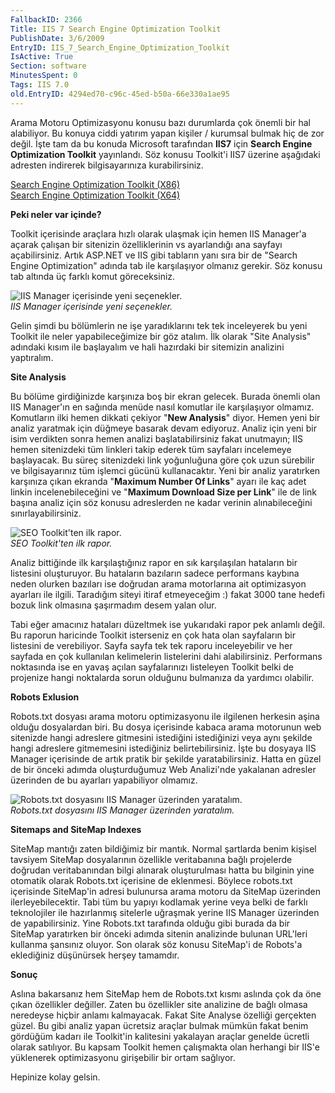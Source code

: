 ```yaml
---
FallbackID: 2366
Title: IIS 7 Search Engine Optimization Toolkit
PublishDate: 3/6/2009
EntryID: IIS_7_Search_Engine_Optimization_Toolkit
IsActive: True
Section: software
MinutesSpent: 0
Tags: IIS 7.0
old.EntryID: 4294ed70-c96c-45ed-b50a-66e330a1ae95
---
```

Arama Motoru Optimizasyonu konusu bazı durumlarda çok önemli bir hal
alabiliyor. Bu konuya ciddi yatırım yapan kişiler / kurumsal bulmak hiç
de zor değil. İşte tam da bu konuda Microsoft tarafından **IIS7** için
**Search Engine Optimization Toolkit** yayınlandı. Söz konusu Toolkit'i
IIS7 üzerine aşağıdaki adresten indirerek bilgisayarınıza
kurabilirsiniz.

[Search Engine Optimization Toolkit
(X86)](http://go.microsoft.com/?linkid=9668966)\
 [Search Engine Optimization Toolkit
(X64)](http://go.microsoft.com/?linkid=9668967)

**Peki neler var içinde?**

Toolkit içerisinde araçlara hızlı olarak ulaşmak için hemen IIS
Manager'a açarak çalışan bir sitenizin özelliklerinin vs ayarlandığı ana
sayfayı açabilirsiniz. Artık ASP.NET ve IIS gibi tabların yanı sıra bir
de "Search Engine Optimization" adında tab ile karşılaşıyor olmanız
gerekir. Söz konusu tab altında üç farklı komut göreceksiniz.

![IIS Manager içerisinde yeni
seçenekler.](media/IIS_7_Search_Engine_Optimization_Toolkit/03062009_1.jpg)\
*IIS Manager içerisinde yeni seçenekler.*

Gelin şimdi bu bölümlerin ne işe yaradıklarını tek tek inceleyerek bu
yeni Toolkit ile neler yapabileceğimize bir göz atalım. İlk olarak "Site
Analysis" adındaki kısım ile başlayalım ve hali hazırdaki bir sitemizin
analizini yaptıralım.

**Site Analysis**

Bu bölüme girdiğinizde karşınıza boş bir ekran gelecek. Burada önemli
olan IIS Manager'ın en sağında menüde nasıl komutlar ile karşılaşıyor
olmamız. Komutların ilki hemen dikkati çekiyor "**New Analysis**" diyor.
Hemen yeni bir analiz yaratmak için düğmeye basarak devam ediyoruz.
Analiz için yeni bir isim verdikten sonra hemen analizi
başlatabilirsiniz fakat unutmayın; IIS hemen sitenizdeki tüm linkleri
takip ederek tüm sayfaları incelemeye başlayacak. Bu süreç sitenizdeki
link yoğunluğuna göre çok uzun sürebilir ve bilgisayarınız tüm işlemci
gücünü kullanacaktır. Yeni bir analiz yaratırken karşınıza çıkan ekranda
"**Maximum Number Of Links**" ayarı ile kaç adet linkin
incelenebileceğini ve "**Maximum Download Size per Link**" ile de link
başına analiz için söz konusu adreslerden ne kadar verinin
alınabileceğini sınırlayabilirsiniz.

![SEO Toolkit'ten ilk
rapor.](media/IIS_7_Search_Engine_Optimization_Toolkit/03062009_2.gif)\
*SEO Toolkit'ten ilk rapor.*

Analiz bittiğinde ilk karşılaştığınız rapor en sık karşılaşılan
hataların bir listesini oluşturuyor. Bu hataların bazıların sadece
performans kaybına neden olurken bazıları ise doğrudan arama motorlarına
ait optimizasyon ayarları ile ilgili. Taradığım siteyi itiraf
etmeyeceğim :) fakat 3000 tane hedefi bozuk link olmasına şaşırmadım
desem yalan olur.

Tabi eğer amacınız hataları düzeltmek ise yukarıdaki rapor pek anlamlı
değil. Bu raporun haricinde Toolkit isterseniz en çok hata olan
sayfaların bir listesini de verebiliyor. Sayfa sayfa tek tek raporu
inceleyebilir ve her sayfada en çok kullanılan kelimelerin listelerini
dahi alabilirsiniz. Performans noktasında ise en yavaş açılan
sayfalarınızı listeleyen Toolkit belki de projenize hangi noktalarda
sorun olduğunu bulmanıza da yardımcı olabilir.

**Robots Exlusion**

Robots.txt dosyası arama motoru optimizasyonu ile ilgilenen herkesin
aşina olduğu dosyalardan biri. Bu dosya içerisinde kabaca arama
motorunun web sitenizde hangi adreslere gitmesini istediğini
istediğinizi veya aynı şekilde hangi adreslere gitmemesini istediğiniz
belirtebilirsiniz. İşte bu dosyaya IIS Manager içerisinde de artık
pratik bir şekilde yaratabilirsiniz. Hatta en güzel de bir önceki adımda
oluşturduğumuz Web Analizi'nde yakalanan adresler üzerinden de bu
ayarları yapabiliyor olmamız.

![Robots.txt dosyasını IIS Manager üzerinden
yaratalım.](media/IIS_7_Search_Engine_Optimization_Toolkit/03062009_3.gif)\
*Robots.txt dosyasını IIS Manager üzerinden yaratalım.*

**Sitemaps and SiteMap Indexes**

SiteMap mantığı zaten bildiğimiz bir mantık. Normal şartlarda benim
kişisel tavsiyem SiteMap dosyalarının özellikle veritabanına bağlı
projelerde doğrudan veritabanından bilgi alınarak oluşturulması hatta bu
bilginin yine otomatik olarak Robots.txt içerisine de eklenmesi. Böylece
robots.txt içerisinde SiteMap'in adresi bulunursa arama motoru da
SiteMap üzerinden ilerleyebilecektir. Tabi tüm bu yapıyı kodlamak yerine
veya belki de farklı teknolojiler ile hazırlanmış sitelerle uğraşmak
yerine IIS Manager üzerinden de yapabilirsiniz. Yine Robots.txt
tarafında olduğu gibi burada da bir SiteMap yaratırken bir önceki adımda
sitenin analizinde bulunan URL'leri kullanma şansınız oluyor. Son olarak
söz konusu SiteMap'i de Robots'a eklediğiniz düşünürsek herşey tamamdır.

**Sonuç**

Aslına bakarsanız hem SiteMap hem de Robots.txt kısmı aslında çok da öne
çıkan özellikler değiller. Zaten bu özellikler site analizine de bağlı
olmasa neredeyse hiçbir anlamı kalmayacak. Fakat Site Analyse özelliği
gerçekten güzel. Bu gibi analiz yapan ücretsiz araçlar bulmak mümkün
fakat benim gördüğüm kadarı ile Toolkit'in kalitesini yakalayan araçlar
genelde ücretli olarak satılıyor. Bu kapsam Toolkit hemen çalışmakta
olan herhangi bir IIS'e yüklenerek optimizasyonu girişebilir bir ortam
sağlıyor.

Hepinize kolay gelsin.


